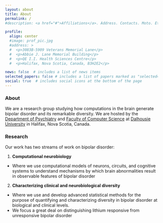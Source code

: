 ```yaml
---
layout: about
title: About
permalink: /
#description: <a href="#">Affiliations</a>. Address. Contacts. Moto. Etc.

profile:
  align: center
  #image: prof_pic.jpg
  #address: >
  #  <p>3083B-5909 Veterans Memorial Lane</p>
  #  <p>Abbie J. Lane Memorial Building</p>
  #  <p>QE I.I. Health Sciences Centre</p>
  #  <p>Halifax, Nova Scotia, Canada, B3H2E2</p>

news: false  # includes a list of news items
selected_papers: false # includes a list of papers marked as "selected={true}"
social: true  # includes social icons at the bottom of the page
---
```


### About

We are a research group studying how computations in the brain generate bipolar disorder and its remarkable diversity. We are hosted by the [Department of Psychiatry](https://medicine.dal.ca/departments/department-sites/psychiatry.html) and [Faculty of Computer Science](https://www.dal.ca/faculty/computerscience.html) at [Dalhousie University](https://dal.ca) in Halifax, Nova Scotia, Canada.

### Research

Our work has two streams of work on bipolar disorder:  

1. **Computational neurobiology**
  - Where we use computational models of neurons, circuits, and cognitive systems to understand mechanisms by which brain abnormalities result in observable features of bipolar disorder

2. **Characterizing clinical and neurobiological diversity**  
  - Where we use and develop advanced statistical methods for the purpose of quantifying and characterizing diversity in bipolar disorder at biological and clinical levels. 
  - We focus a great deal on distinguishing lithium responsive from unresponsive bipolar disorder